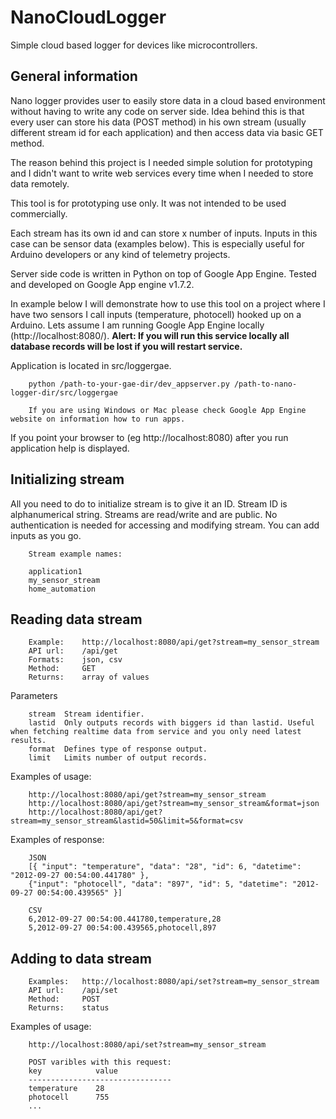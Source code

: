 NanoCloudLogger
===============

Simple cloud based logger for devices like microcontrollers.

General information
-----------------

Nano logger provides user to easily store data in a cloud based environment without having to write any code on server side. Idea behind this is that every user can store his data (POST method) in his own stream (usually different stream id for each application) and then access data via basic GET method.

The reason behind this project is I needed simple solution for prototyping and I didn't want to write web services every time when I needed to store data remotely.

This tool is for prototyping use only. It was not intended to be used commercially.

Each stream has its own id and can store x number of inputs. Inputs in this case can be sensor data (examples below). This is especially useful for Arduino developers or any kind of telemetry projects.

Server side code is written in Python on top of Google App Engine. Tested and developed on Google App engine v1.7.2.

In example below I will demonstrate how to use this tool on a project where I have two sensors I call inputs (temperature, photocell) hooked up on a Arduino. Lets assume I am running Google App Engine locally (http://localhost:8080/). <b>Alert: If you will run this service locally all database records will be lost if you will restart service.</b>

Application is located in src/loggergae.

		python /path-to-your-gae-dir/dev_appserver.py /path-to-nano-logger-dir/src/loggergae
		
		If you are using Windows or Mac please check Google App Engine website on information how to run apps.

If you point your browser to (eg http://localhost:8080) after you run application help is displayed.

Initializing stream
-----------------

All you need to do to initialize stream is to give it an ID. Stream ID is alphanumerical string. Streams are read/write and are public. No authentication is needed for accessing and modifying stream. You can add inputs as you go.

		Stream example names:
		
		application1
		my_sensor_stream
		home_automation


Reading data stream
-----------------

		Example:	http://localhost:8080/api/get?stream=my_sensor_stream
		API url:	/api/get
		Formats:	json, csv
		Method:		GET
		Returns:	array of values

Parameters

		stream	Stream identifier.
		lastid	Only outputs records with biggers id than lastid. Useful when fetching realtime data from service and you only need latest results.
		format	Defines type of response output.
		limit	Limits number of output records.

Examples of usage:

		http://localhost:8080/api/get?stream=my_sensor_stream
		http://localhost:8080/api/get?stream=my_sensor_stream&format=json
		http://localhost:8080/api/get?stream=my_sensor_stream&lastid=50&limit=5&format=csv 

Examples of response:

		JSON
		[{ "input": "temperature", "data": "28", "id": 6, "datetime": "2012-09-27 00:54:00.441780" }, 
		{"input": "photocell", "data": "897", "id": 5, "datetime": "2012-09-27 00:54:00.439565" }]
		
		CSV
		6,2012-09-27 00:54:00.441780,temperature,28
		5,2012-09-27 00:54:00.439565,photocell,897 

Adding to data stream
--------------------

		Examples:	http://localhost:8080/api/set?stream=my_sensor_stream
		API url:	/api/set
		Method:		POST
		Returns:	status

Examples of usage:

		http://localhost:8080/api/set?stream=my_sensor_stream
		
		POST varibles with this request:
		key            value
		--------------------------------
		temperature    28
		photocell      755
		...


